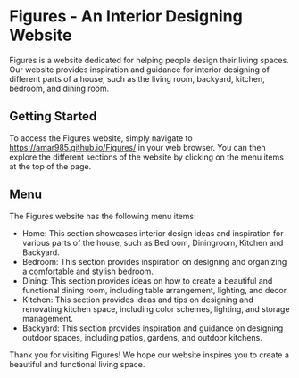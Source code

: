 # Figures - An Interior Designing Website

Figures is a website dedicated for helping people design their living spaces. Our website provides inspiration and guidance for interior designing of different parts of a house, such as the living room, backyard, kitchen, bedroom, and dining room.


## Getting Started
To access the Figures website, simply navigate to https://amar985.github.io/Figures/ in your web browser. You can then explore the different sections of the website by clicking on the menu items at the top of the page.

## Menu
The Figures website has the following menu items:

- Home: This section showcases interior design ideas and inspiration for various parts of the house, such as Bedroom, Diningroom, Kitchen and Backyard.
- Bedroom: This section provides inspiration on designing and organizing a comfortable and stylish bedroom.
- Dining: This section provides ideas on how to create a beautiful and functional dining room, including table arrangement, lighting, and decor.
- Kitchen: This section provides ideas and tips on designing and renovating kitchen space, including color schemes, lighting, and storage management.
- Backyard: This section provides inspiration and guidance on designing outdoor spaces, including patios, gardens, and outdoor kitchens.


Thank you for visiting Figures! We hope our website inspires you to create a beautiful and functional living space.
